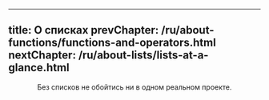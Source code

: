 ----
title: О списках
prevChapter: /ru/about-functions/functions-and-operators.html
nextChapter: /ru/about-lists/lists-at-a-glance.html
----

<p align="center">Без списков не обойтись ни в одном реальном проекте.</p>
